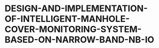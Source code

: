 # DESIGN-AND-IMPLEMENTATION-OF-INTELLIGENT-MANHOLE-COVER-MONITORING-SYSTEM-BASED-ON-NARROW-BAND-NB-IO
